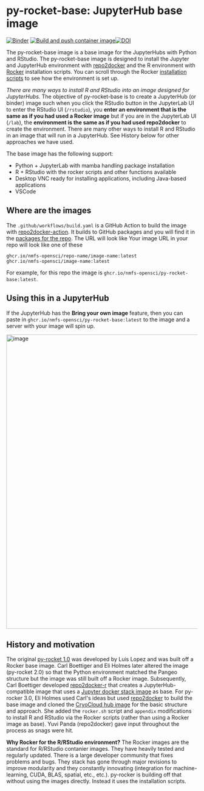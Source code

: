 # py-rocket-base: JupyterHub base image

[![Binder](https://mybinder.org/badge_logo.svg)](https://mybinder.org/v2/gh/nmfs-opensci/py-rocket-2/HEAD)
[![Build and push container image](https://github.com/nmfs-opensci/py-rocket-2/actions/workflows/build.yaml/badge.svg)](https://github.com/nmfs-opensci/py-rocket-2/actions/workflows/build.yaml)[![DOI](https://zenodo.org/badge/DOI/10.5281/zenodo.13942617.svg)](https://doi.org/10.5281/zenodo.13942617)

The py-rocket-base image is a base image for the JupyterHubs with Python and RStudio. The py-rocket-base image is designed to install the Jupyter and JupyterHub environment with [repo2docker](https://repo2docker.readthedocs.io) and the R environment with [Rocker](https://rocker-project.org/) installation scripts. You can scroll through the Rocker [installation scripts](https://github.com/rocker-org/rocker-versioned2/blob/master/scripts/install_rstudio.sh) to see how the environment is set up.

*There are many ways to install R and RStudio into an image designed for JupyterHubs.* The objective of py-rocket-base is to create a JupyterHub (or binder) image such when you click the RStudio button in the JupyterLab UI to enter the RStudio UI (`/rstudio`), you **enter an environment that is the same as if you had used a Rocker image** but if you are in the JupyterLab UI (`/lab`), the **environment is the same as if you had used repo2docker** to create the environment. There are many other ways to install R and RStudio in an image that will run in a JupyterHub. See History below for other approaches we have used. 

The base image has the following support:

* Python + JupyterLab with mamba handling package installation
* R + RStudio with the rocker scripts and other functions available
* Desktop VNC ready for installing applications, including Java-based applications
* VSCode

## Where are the images

The `.github/workflows/build.yaml` is a GitHub Action to build the image with [repo2docker-action](https://github.com/jupyterhub/repo2docker-action). It builds to GitHub packages and you will find it in the [packages for the repo](https://github.com/orgs/nmfs-opensci/packages?repo_name=py-rocket-base). The URL will look like
Your image URL in your repo will look like one of these
```
ghcr.io/nmfs-opensci/repo-name/image-name:latest
ghcr.io/nmfs-opensci/image-name:latest
```
For example, for this repo the image is `ghcr.io/nmfs-opensci/py-rocket-base:latest`.

## Using this in a JupyterHub

If the JupyterHub has the **Bring your own image** feature, then you can paste in `ghcr.io/nmfs-opensci/py-rocket-base:latest` to the image and a server with your image will spin up.

<img width="772" alt="image" src="https://github.com/user-attachments/assets/13f1d200-b8a6-44e1-a9db-537260b21ec4">

<!--
## Using this as a base image

Create a repo with a Dockerfile that looks like the example below. Include the following files depending on your needs. The py-rocket-geospatial repo shows an example and includes a GitHub Action to build the image.

* R packages: Include `install.R`
* Python packages: `environment.yml`
* Desktop applications: `*.desktop` files + entry in `mime` directory if application should be associated with specific file types.
* root installs: `app.sh` file.

Your Dockerfile in your repo will look like
```
FROM ghcr.io/nmfs-opensci/container-images/py-rocket-base:latest

# If needed to do a root install of software
USER root
COPY app.sh app.sh
RUN chmod +x app.sh && ./app.sh && rm app.sh
USER ${NB_USER}

# install R packages
COPY install.R install.R
RUN Rscript install.R && rm install.R

# install the Python libraries
COPY environment.yml environment.yml
RUN conda env update -n notebook -f environment.yml \
    && conda clean --all \
    && rm environment.yml

# Add a Desktop application
COPY *.desktop ${REPO_DIR}/*.desktop
COPY mime/*.xml ${REPO_DIR}/mime/*.xml

USER ${NB_USER}
```
-->

## History and motivation

The original [py-rocket 1.0](https://github.com/NASA-Openscapes/py-rocket) was developed by Luis Lopez and was built off a Rocker base image. Carl Boettiger and Eli Holmes later altered the image (py-rocket 2.0) so that the Python environment matched the Pangeo structure but the image was still built off a Rocker image. Subsequently, Carl Boettiger developed [repo2docker-r](https://github.com/boettiger-lab/repo2docker-r) that creates a JupyterHub-compatible image that uses a [Jupyter docker stack image](https://jupyter-docker-stacks.readthedocs.io/en/latest/) as base. For py-rocker 3.0, Eli Holmes used Carl's ideas but used [repo2docker](https://repo2docker.readthedocs.io/en/latest/) to build the base image and cloned the [CryoCloud hub image](https://github.com/CryoInTheCloud/hub-image) for the basic structure and approach. She added the `rocker.sh` script and `appendix` modifications to install R and RStudio via the Rocker scripts (rather than using a Rocker image as base). Yuvi Panda (repo2docker) gave input throughout the process as snags were hit.

**Why Rocker for the R/RStudio environment?** The Rocker images are the standard for R/RStudio contanier images. They have heavily tested and regularly updated. There is a large developer community that fixes problems and bugs. They stack has gone through major revisions to improve modularity and they constantly innovating (integration for machine-learning, CUDA, BLAS, spatial, etc., etc.). py-rocker is building off that without using the images directly. Instead it uses the installation scripts.
